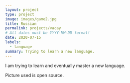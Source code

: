 ```yaml
---
layout: project
type: project
image: images/game2.jpg
title: Russian
permalink: projects/vacay
# All dates must be YYYY-MM-DD format!
date: 2020-07-15
labels:
  - language
summary: Trying to learn a new language.
---
```


I am trying to learn and eventually master a new language.

Picture used is open source.
